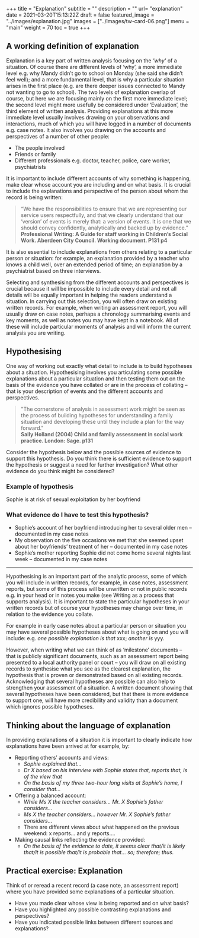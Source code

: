 +++
title = "Explanation"
subtitle = ""
description = ""
url= "explanation"
date = 2021-03-20T15:13:22Z
draft = false
featured_image = "../images/explanation.jpg"
images = ["../images/tw-card-06.png"]
menu = "main"
weight = 70
toc = true
+++
## A working definition of explanation

Explanation is a key part of written analysis focusing on the _'why'_ of a situation. Of course there are different levels of ‘why’, a more immediate level e.g. why Mandy didn’t go to school on Monday (she said she didn’t feel well); and a more fundamental level, that is why a particular situation arises in the first place (e.g. are there deeper issues connected to Mandy not wanting to go to school). The two levels of explanation overlap of course, but here we are focusing mainly on the first more immediate level; the second level might more usefully be considered under ‘Evaluation’, the third element of written analysis. Providing explanations at this more immediate level usually involves drawing on your observations and interactions, much of which you will have logged in a number of documents e.g. case notes. It also involves you drawing on the accounts and perspectives of a number of other people:

* The people involved
* Friends or family
* Different professionals e.g. doctor, teacher, police, care worker, psychiatrists

It is important to include different accounts of why something is happening, make clear whose account you are including and on what basis. It is crucial to include the explanations and perspective of the person about whom the record is being written:

> “We have the responsibilities to ensure that we are representing our service users respectfully, and that we clearly understand that our ‘version’ of events is merely that: a version of events. It is one that we should convey confidently, analytically and backed up by evidence.”  
**Professional Writing: A Guide for staff working in Children’s Social Work. Aberdeen City Council. Working document. P131 p4**

It is also essential to include explanations from others relating to a particular person or situation: for example, an explanation provided by a teacher who knows a child well, over an extended period of time; an explanation by a psychiatrist based on three interviews.

Selecting and synthesising from the different accounts and perspectives is crucial because it will be impossible to include every detail and not all details will be equally important in helping the readers understand a situation. In carrying out this selection, you will often draw on existing written records. For example, when writing an assessment report, you will usually draw on case notes, perhaps a chronology summarising events and key moments, as well as notes you may have kept in a notebook. All of these will include particular moments of analysis and will inform the current analysis you are writing.

## Hypothesising

One way of working out exactly what detail to include is to build hypotheses about a situation. Hypothesising involves you articulating some possible explanations about a particular situation and then testing them out on the basis of the evidence you have collated or are in the process of collating – that is your description of events and the different accounts and perspectives.

> "The cornerstone of analysis in assessment work might be seen as the process of building hypotheses for understanding a family situation and developing these until they include a plan for the way forward."  
**Sally Holland (2004) Child and family assessment in social work practice. London: Sage. p131**

Consider the hypothesis below and the possible sources of evidence to support this hypothesis. Do you think there is sufficient evidence to support the hypothesis or suggest a need for further investigation? What other evidence do you think might be considered?

### Example of hypothesis

Sophie is at risk of sexual exploitation by her boyfriend

### What evidence do I have to test this hypothesis?

* Sophie’s account of her boyfriend introducing her to several older men – documented in my case notes
* My observation on the five occasions we met that she seemed upset about her boyfriends’ treatment of her – documented in my case notes
* Sophie’s mother reporting Sophie did not come home several nights last week – documented in my case notes

---

Hypothesising is an important part of the analytic process, some of which you will include in written records, for example, in case notes, assessment reports, but some of this process will be unwritten or not in public records e.g. in your head or in notes you make (see Writing as a process that supports analysis). It is important to state the particular hypotheses in your written records but of course your hypotheses may change over time, in relation to the evidence you collate.

For example in early case notes about a particular person or situation you may have several possible hypotheses about what is going on and you will include: e.g. _one possible explanation is that_ xxx; _another is_ yyy.

However, when writing what we can think of as ‘milestone’ documents – that is publicly significant documents, such as an assessment report being presented to a local authority panel or court – you will draw on all existing records to synthesise what you see as the clearest explanation, the hypothesis that is proven or demonstrated based on all existing records. Acknowledging that several hypotheses are possible can also help to strengthen your assessment of a situation. A written document showing that  several hypotheses have been considered, but that there is more evidence to support one, will have more credibility and validity than a document which ignores possible hypotheses.

## Thinking about the language of explanation

In providing explanations of a situation it is important to clearly indicate how explanations have been arrived at for example, by:

* Reporting others’ accounts and views:
  * _Sophie explained that…_
  * _Dr X based on his interview with Sophie states that, reports that, is of the view that_
  * _On the basis of my three two-hour long visits at Sophie’s home, I consider that…_
* Offering a balanced account:
  * _While Ms X the teacher considers…  Mr. X Sophie’s father considers…_
  * _Ms X the teacher considers… however Mr. X Sophie’s father considers…_
  * There are different views about what happened on the previous weekend: x reports… and y reports….
* Making causal links reflecting the evidence provided:
  * _On the basis of the evidence to date, it seems clear that/it is likely that/it is possible that/it is probable that… so; therefore; thus._

## Practical exercise: Explanation

Think of or reread a recent record (a case note, an assessment report) where you have provided some explanations of a particular situation.

* Have you made clear whose view is being reported and on what basis?  
* Have you highlighted any possible contrasting explanations and perspectives?
* Have you indicated possible links between different sources and explanations?
